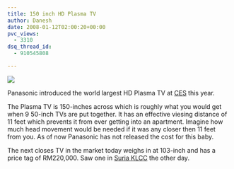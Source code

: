 ```yaml
---
title: 150 inch HD Plasma TV
author: Danesh
date: 2008-01-12T02:00:20+00:00
pvc_views:
  - 3310
dsq_thread_id:
  - 910545808

---
```

![][1]

Panasonic introduced the world largest HD Plasma TV at [CES][2] this year.

The Plasma TV is 150-inches across which is roughly what you would get when 9 50-inch TVs are put together. It has an effective viesing distance of 11 feet which prevents it from ever getting into an apartment. Imagine how much head movement would be needed if it was any closer then 11 feet from you. As of now Panasonic has not released the cost for this baby.

The next closes TV in the market today weighs in at 103-inch and has a price tag of RM220,000. Saw one in [Suria KLCC][3] the other day.

 [1]: http://img179.imageshack.us/img179/2211/rtpanasonictv080107msvp2.jpg
 [2]: http://www.cesweb.org/
 [3]: http://en.wikipedia.org/wiki/Suria_KLCC